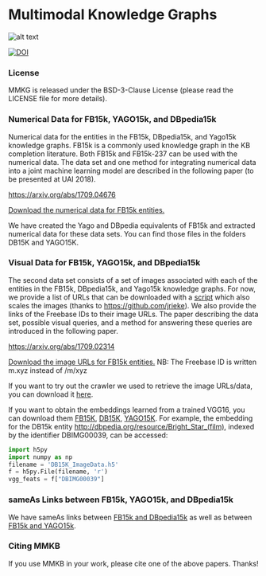 # Multimodal Knowledge Graphs

![alt text](https://github.com/nle-ml/mmkb/blob/master/media/KB.png)

[![DOI](https://zenodo.org/badge/DOI/10.5281/zenodo.1245698.svg)](https://doi.org/10.5281/zenodo.1245698)


### License
MMKG is released under the BSD-3-Clause License (please read the LICENSE file for more details).

### Numerical Data for FB15k, YAGO15k, and DBpedia15k

Numerical data for the entities in the FB15k, DBpedia15k, and Yago15k knowledge graphs. FB15k is a commonly used knowledge graph in the KB completion literature. Both FB15k and FB15k-237 can be used with the numerical data. The data set and one method for integrating numerical data into a joint machine learning model are described in the following paper (to be presented at UAI 2018).

https://arxiv.org/abs/1709.04676

[Download the numerical data for FB15k entities.](FB15K/numTriples_FB15k.txt)

We have created the Yago and DBpedia equivalents of FB15k and extracted numerical data for these data sets. You can find those files in the folders DB15K and YAGO15K.

### Visual Data for FB15k, YAGO15k, and DBpedia15k

The second data set consists of a set of images associated with each of the entities in the FB15k, DBpedia15k, and Yago15k knowledge graphs. For now, we provide a list of URLs that can be downloaded with a [script](download-images.py) which also scales the images (thanks to https://github.com/jrieke). We also provide the links of the Freebase IDs to their image URLs.  The paper describing the data set, possible visual queries, and a method for answering these queries are introduced in the following paper.

https://arxiv.org/abs/1709.02314

[Download the image URLs for FB15k entities.](https://www.dropbox.com/s/thct96phmypkaon/image-graph_urls.tar.gz)
NB: The Freebase ID is written m.xyz instead of /m/xyz

If you want to try out the crawler we used to retrieve the image URLs/data, you can download it [here](https://github.com/robegs/imageDownloader).

If you want to obtain the embeddings learned from a trained VGG16, you can download them [FB15K](https://www.dropbox.com/s/acsaog6qxy1kgpu/FB15K_ImageData.h5?dl=0), [DB15K](https://www.dropbox.com/s/rfl27sqpet7wyb3/DB15K_ImageData.h5?dl=0), [YAGO15K](https://www.dropbox.com/s/8062amzsspx2d6b/YAGO15K_ImageData.h5?dl=0 ). For example, the embedding for the DB15k entity <http://dbpedia.org/resource/Bright_Star_(film)>, indexed by the identifier DBIMG00039, can be accessed: 

```python
import h5py
import numpy as np
filename = 'DB15K_ImageData.h5'
f = h5py.File(filename, 'r')
vgg_feats = f["DBIMG00039"] 
```

### sameAs Links between FB15k, YAGO15k, and DBpedia15k

We have sameAs links between [FB15k and DBpedia15k](https://github.com/nle-ml/mmkb/blob/master/DB15K/DB15K_SameAsLink.txt) as well as between [FB15k and YAGO15k](https://github.com/nle-ml/mmkb/blob/master/YAGO15K/YAGO15K_SameAsLink.txt).


### Citing MMKB

If you use MMKB in your work, please cite one of the above papers. Thanks!
